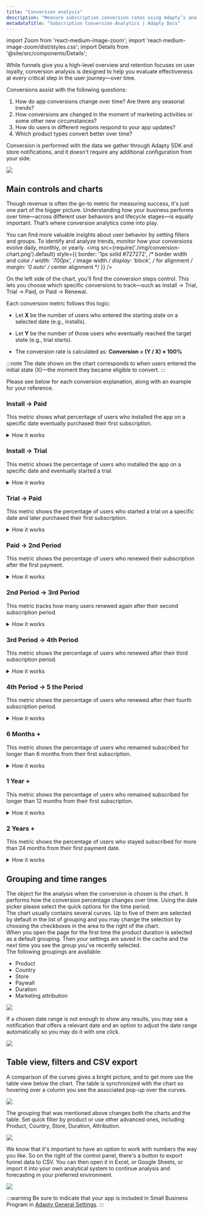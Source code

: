 ```yaml
---
title: "Conversion analysis"
description: "Measure subscription conversion rates using Adapty’s analytics tools."
metadataTitle: "Subscription Conversion Analytics | Adapty Docs"
---
```


import Zoom from 'react-medium-image-zoom';
import 'react-medium-image-zoom/dist/styles.css';
import Details from '@site/src/components/Details';

While funnels give you a high-level overview and retention focuses on user loyalty, conversion analysis is designed to help you evaluate effectiveness at every critical step in the user journey—over time.

Conversions assist with the following questions:

1. How do app conversions change over time? Are there any seasonal trends?
2. How conversions are changed in the moment of marketing activities or some other new circumstances?
3. How do users in different regions respond to your app updates?
4. Which product types convert better over time?

Conversion is performed with the data we gather through Adapty SDK and store notifications, and it doesn't require any additional configuration from your side.


<Zoom>
  <img src={require('./img/conversion-tab.png').default}
  style={{
    border: '1px solid #727272', /* border width and color */
    width: '700px', /* image width */
    display: 'block', /* for alignment */
    margin: '0 auto' /* center alignment */
  }}
/>
</Zoom>





## Main controls and charts

Though revenue is often the go-to metric for measuring success, it's just one part of the bigger picture. Understanding how your business performs over time—across different user behaviors and lifecycle stages—is equally important. That’s where conversion analytics come into play.

You can find more valuable insights about user behavior by setting filters and groups. To identify and analyze trends, monitor how your conversions evolve daily, monthly, or yearly.
<Zoom>
<img src={require('./img/conversion-chart.png').default}
style={{
border: '1px solid #727272', /* border width and color */
width: '700px', /* image width */
display: 'block', /* for alignment */
margin: '0 auto' /* center alignment */
}}
/>
</Zoom>



On the left side of the chart, you'll find the conversion steps control. This lets you choose which specific conversions to track—such as Install → Trial, Trial → Paid, or Paid → Renewal.

Each conversion metric follows this logic:

- Let **X** be the number of users who entered the starting state on a selected date (e.g., installs).

- Let **Y** be the number of those users who eventually reached the target state (e.g., trial starts).

- The conversion rate is calculated as: **Conversion = (Y / X) × 100%**

:::note
The date shown on the chart corresponds to when users entered the initial state (X)—the moment they became eligible to convert.
:::

Please see below for each conversion explanation, along with an example for your reference.

### Install -> Paid
This metric shows what percentage of users who installed the app on a specific date eventually purchased their first subscription.


<details>

   <summary>How it works</summary>


**Let**:

- **X** = number of installs on a selected date (same for all products, as no product is chosen at the time of installation).

- **Y** = number of those users who eventually purchased their first subscription (trial or non-trial).

**Formula**: Conversion = (Y / X) × 100%

**Example**:

- On January 1, there were 100 installs.

- By January 8, 20 of those users had subscribed.

   - On January 8, the conversion for January 1 = (20 / 100) × 100% = 20%

- By February 1, 30 more users from the January 1 install group had purchased a subscription.

   - On February 1, the conversion for January 1 = ((20 + 30) / 100) × 100% = 50%

This means that 50% of users who installed the app on January 1 eventually converted to a paid subscription, up to the current moment.

</details>

### Install -> Trial
This metric shows the percentage of users who installed the app on a specific date and eventually started a trial.

<details>
<summary>How it works</summary>

**Let**:

- **X** = number of installs on a selected date (same for all products, as no product is chosen at the time of installation).

- **Y** = number of those users who eventually activated a trial, at any time.

**Formula**: Conversion = (Y / X) × 100%

**Example**:

- On January 1, there were 100 installs.

- By January 8, 20 of those users had started a trial.

   - On January 8, the conversion for January 1 = (20 / 100) × 100% = 20%

- By February 1, 30 more users from the January 1 install group had started a trial.

   - On February 1, the conversion for January 1 = ((20 + 30) / 100) × 100% = 50%

This means that 50% of users who installed the app on January 1 eventually started a trial, up to the current moment.
</details>

### Trial -> Paid
This metric shows the percentage of users who started a trial on a specific date and later purchased their first subscription.

<details>
<summary>How it works</summary>

**Let**:

- **X** = number of trials started on a selected date.

- **Y** = number of those users who eventually purchased a subscription after their trial.

**Formula**: Conversion = (Y / X) × 100%

**Example**:

- On January 1, 100 trials were started.

- By January 8, 20 of those users had subscribed.

   - On January 8, the conversion for January 1 = (20 / 100) × 100% = 20%

- By February 1, 30 more users from the January 1 trial group had subscribed.

   - On February 1, the conversion for January 1 = ((20 + 30) / 100) × 100% = 50%

This means that 50% of users who started a trial on January 1 eventually converted to a paid subscription, up to the current moment.

</details>

### Paid -> 2nd Period
This metric shows the percentage of users who renewed their subscription after the first payment.

<details>
<summary>How it works</summary>

**Let**:

- **X** = number of first-time subscriptions on a selected date.

- **Y** = number of users who renewed for a second period, any time later (typically after one subscription cycle; includes grace period renewals).

- **Formula**: Conversion = (Y / X) × 100%

**Example**:

- On January 1, there were 100 first-time subscriptions.

- By January 8, 20 of those had renewed.

   - On January 8, the conversion for January 1 = (20 / 100) × 100% = 20%

- By February 1, 30 more users from that group had renewed.

   - On February 1, the conversion for January 1 = ((20 + 30) / 100) × 100% = 50%

This shows that 50% of users who made their first subscription payment on January 1 renewed for a second period, up to the current moment.

</details>

### 2nd Period -> 3rd Period
This metric tracks how many users renewed again after their second subscription period.

<details>
<summary>How it works</summary>

**Let**:

- **X** = number of second-period subscriptions on a selected date.

- **Y** = number of users who renewed for a third period, any time later (typically after one more billing cycle; includes grace period renewals).

**Formula**: Conversion = (Y / X) × 100%

**Example**:

- On January 1, there were 100 second-period subscriptions.

- By January 8, 20 of those users had renewed.

   - On January 8, the conversion for January 1 = (20 / 100) × 100% = 20%

- By February 1, 30 more users had renewed.

   - On February 1, the conversion for January 1 = ((20 + 30) / 100) × 100% = 50%

This shows that 50% of users who entered their second subscription period on January 1 renewed for a third, up to the current moment.


</details>

### 3rd Period -> 4th Period

This metric shows the percentage of users who renewed after their third subscription period.

<details>
<summary>How it works</summary>

**Let**:

- **X** = number of third-period subscriptions on a selected date.

- **Y** = number of users who renewed for a fourth period any time later (typically after one billing cycle; includes grace period renewals).

**Formula**: Conversion = (Y / X) × 100%

**Example**:

- On January 1, there were 100 third-period subscriptions.

- By January 8, 20 users had renewed.

   - On January 8, the conversion for January 1 = (20 / 100) × 100% = 20%

- By February 1, 30 more users renewed.

   - On February 1, the conversion for January 1 = ((20 + 30) / 100) × 100% = 50%

This means that 50% of users who entered their third subscription period on January 1 renewed for a fourth, up to the current moment.

</details>

### 4th Period -> 5 the Period

This metric shows the percentage of users who renewed after their fourth subscription period.

<details>
<summary>How it works</summary>

**Let**:

- **X** = number of fourth-period subscriptions on a selected date.

- **Y** = number of users who renewed for a fifth period any time later (typically after one billing cycle; includes grace period renewals).

**Formula**: Conversion = (Y / X) × 100%

**Example**:

- On January 1, there were 100 fourth-period subscriptions.

- By January 8, 20 users had renewed.

   - On January 8, the conversion for January 1 = (20 / 100) × 100% = 20%

- By February 1, 30 more users renewed.

   - On February 1, the conversion for January 1 = ((20 + 30) / 100) × 100% = 50%

This means that 50% of users who entered their fourth subscription period on January 1 renewed for a fifth, up to the current moment.

</details>

### 6 Months +

This metric shows the percentage of users who remained subscribed for longer than 6 months from their first subscription.

<details>
<summary>How it works</summary>

**Let**:

- **X** = number of first-time subscriptions on a selected date.

- **Y** = number of those users who renewed at least once after 6 months from the original subscription date.

**Formula**: Conversion = (Y / X) × 100%

**Example**:

- On January 1, there were 100 first-time subscriptions.

- By the first week of July, 20 of them renewed (e.g. on their 25th weekly subscription).

   - On July 8, the conversion for January 1 = (20 / 100) × 100% = 20%

- By August 1, 30 more renewed after 6 months.

   - On August 1, the conversion for January 1 = ((20 + 30) / 100) × 100% = 50%

This means that 50% of users who subscribed on January 1 remained subscribed past 6 months as of August 1.

</details>

### 1 Year +

This metric shows the percentage of users who remained subscribed for longer than 12 months from their first subscription.

<details>
<summary>How it works</summary>

**Let**:

- **X** = number of first-time subscriptions on a selected date.

- **Y** = number of those users who renewed at least once after 12 months from the original subscription date.

**Formula**: Conversion = (Y / X) × 100%

**Example**:

- On January 1, 2021, there were 100 first-time subscriptions.

- By the first week of January 2022, 20 had renewed.

   - On January 8, 2022, the conversion = (20 / 100) × 100% = 20%

- By February 1, 2022, 30 more had renewed after 12 months.

   - On February 1, 2022, the conversion = ((20 + 30) / 100) × 100% = 50%

This means that 50% of users who subscribed on January 1, 2021 stayed active for more than one year.

</details>

### 2 Years +

This metric shows the percentage of users who stayed subscribed for more than 24 months from their first payment date.

<details>
<summary>How it works</summary>

**Let**:

- X = number of first-time subscriptions on a selected date.

- Y = number of those users who renewed at least once after 24 months from the original subscription date.

**Formula**: Conversion = (Y / X) × 100%

**Example**:

- On January 1, 2020, there were 100 first-time subscriptions.

- By the first week of January 2022, 20 of them had renewed.

   - On January 8, 2022, the conversion = (20 / 100) × 100% = 20%

- By February 1, 2022, 30 more had renewed after 2 years.

   - On February 1, 2022, the conversion = ((20 + 30) / 100) × 100% = 50%

This means that 50% of the users who subscribed on January 1, 2020 were still active after 2 years, as of February 1, 2022.

</details>




## Grouping and time ranges

The object for the analysis when the conversion is chosen is the chart. It performs how the conversion percentage changes over time. Using the date picker please select the quick options for the time period.  
The chart usually contains several curves. Up to five of them are selected by default in the list of grouping and you may change the selection by choosing the checkboxes in the area to the right of the chart.  
When you open the page for the first time the product duration is selected as a default grouping. Then your settings are saved in the cache and the next time you see the group you've recently selected.  
The following groupings are available:

- Product
- Country
- Store
- Paywall
- Duration
- Marketing attribution


<Zoom>
  <img src={require('./img/2454c7f-CleanShot_2022-08-01_at_15.06.53.webp').default}
  style={{
    border: '1px solid #727272', /* border width and color */
    width: '700px', /* image width */
    display: 'block', /* for alignment */
    margin: '0 auto' /* center alignment */
  }}
/>
</Zoom>





If a chosen date range is not enough to show any results, you may see a notification that offers a relevant date and an option to adjust the date range automatically so you may do it with one click.


<Zoom>
  <img src={require('./img/64a0769-CleanShot_2022-08-02_at_08.05.02.webp').default}
  style={{
    border: '1px solid #727272', /* border width and color */
    width: '700px', /* image width */
    display: 'block', /* for alignment */
    margin: '0 auto' /* center alignment */
  }}
/>
</Zoom>





## Table view, filters and CSV export

A comparison of the curves gives a bright picture, and to get more use the table view below the chart. The table is synchronized with the chart so hovering over a column you see the associated pop-up over the curves.


<Zoom>
  <img src={require('./img/3fe5da8-CleanShot_2022-08-02_at_08.11.45.webp').default}
  style={{
    border: '1px solid #727272', /* border width and color */
    width: '700px', /* image width */
    display: 'block', /* for alignment */
    margin: '0 auto' /* center alignment */
  }}
/>
</Zoom>





The grouping that was mentioned above changes both the charts and the table. Set quick filter by product or use other advanced ones, including Product, Country, Store, Duration, Attribution.


<Zoom>
  <img src={require('./img/67c4ac4-CleanShot_2022-07-25_at_22.24.38.webp').default}
  style={{
    border: '1px solid #727272', /* border width and color */
    width: '700px', /* image width */
    display: 'block', /* for alignment */
    margin: '0 auto' /* center alignment */
  }}
/>
</Zoom>





We know that it's important to have an option to work with numbers the way you like. So on the right of the control panel, there's a button to export funnel data to CSV. You can then open it in Excel, or Google Sheets, or import it into your own analytical system to continue analysis and forecasting in your preferred environment.


<Zoom>
  <img src={require('./img/85788c5-CleanShot_2022-07-25_at_22.39.30.webp').default}
  style={{
    border: '1px solid #727272', /* border width and color */
    width: '700px', /* image width */
    display: 'block', /* for alignment */
    margin: '0 auto' /* center alignment */
  }}
/>
</Zoom>





:::warning
Be sure to indicate that your app is included in Small Business Program in [Adapty General Settings](https://app.adapty.io/settings/general).
:::